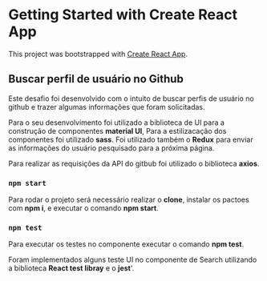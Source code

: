 # Getting Started with Create React App

This project was bootstrapped with [Create React App](https://github.com/facebook/create-react-app).

## Buscar perfil de usuário no Github

Este desafio foi desenvolvido com o intuito de buscar perfis de usuário no github e trazer algumas informações
que foram solicitadas.

Para o seu desenvolvimento foi utilizado a biblioteca de UI para a construção de componentes __material UI__,
Para a estilizacação dos componentes foi utilizado __sass__.
Foi utilizado também o __Redux__ para enviar as informações do usuário pesquisado para a próxima página.

Para realizar as requisições da API do gitbub foi utilizado o biblioteca __axios__.

### `npm start`

Para rodar o projeto será necessário realizar o __clone__, instalar os pactoes com __npm i__, 
e executar o comando __npm start__.

### `npm test`

Para executar os testes no componente executar o comando __npm test__.

Foram implementados alguns teste UI no componente de Search utilizando a biblioteca __React test libray__ e o __jest__'.


